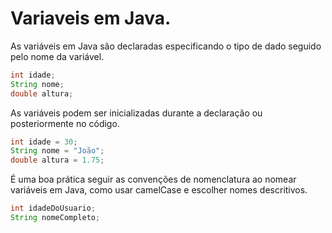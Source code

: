 # Variaveis em Java.

  As variáveis em Java são declaradas especificando o tipo de dado seguido pelo nome da variável.

  ~~~Java
  int idade;
  String nome;
  double altura;
  ~~~

  As variáveis podem ser inicializadas durante a declaração ou posteriormente no código.

  ~~~Java
  int idade = 30;
  String nome = "João";
  double altura = 1.75;
  ~~~

  É uma boa prática seguir as convenções de nomenclatura ao nomear variáveis em Java, como usar camelCase e escolher nomes descritivos.

  ~~~Java
  int idadeDoUsuario;
  String nomeCompleto;
  ~~~